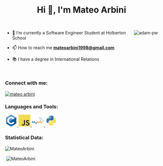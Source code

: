 <h1 align="center">Hi 👋, I'm Mateo Arbini</h1>
<br>
<p><img align="right" src="https://github.com/Adam-pw/Adam-pw/blob/main/animation_500_kxa883sd.gif" alt="adam-pw" /></p>


- 🌱 I’m currently a Software Engineer Student at Holberton School

- 📫 How to reach me **mateoarbini1998@gmail.com**

- 📚 I have a degree in International Relations

<br>

<h3 align="left">Connect with me:</h3>
<p align="left">
  <a href="https://www.linkedin.com/in/mateo-arbini-1493691a8/" target="blank"><img align="center"
      src="https://raw.githubusercontent.com/rahuldkjain/github-profile-readme-generator/master/src/images/icons/Social/linked-in-alt.svg"
      alt="mateo arbini" height="30" width="40" /></a>
</p>


<h3 align="left">Languages and Tools:</h3>
<p align="left"> <a href="https://www.cprogramming.com/" target="_blank"
    rel="noreferrer"> <img src="https://raw.githubusercontent.com/devicons/devicon/master/icons/c/c-original.svg"
      alt="c" width="40" height="40" /> </a> <a href="https://developer.mozilla.org/en-US/docs/Web/JavaScript" target="_blank"
    rel="noreferrer"> <img
      src="https://raw.githubusercontent.com/devicons/devicon/master/icons/javascript/javascript-original.svg"
      alt="javascript" width="40" height="40" /> </a> <a href="https://www.mysql.com/" target="_blank" rel="noreferrer"> <img
      src="https://raw.githubusercontent.com/devicons/devicon/master/icons/mysql/mysql-original-wordmark.svg"
      alt="mysql" width="40" height="40" /> </a> <a href="https://www.python.org" target="_blank" rel="noreferrer"> <img
      src="https://raw.githubusercontent.com/devicons/devicon/master/icons/python/python-original.svg" alt="python"
      width="40" height="40" /> </a>

<h3>Statistical Data:</h3>
<p><img align="center"
    src="https://github-readme-stats.vercel.app/api/top-langs?username=MateoArbini&show_icons=true&locale=en&bg_color=0d1117&text_color=ffffff&layout=compact"
    alt="MateoArbini" 
    bg_color=#808080/></p>

<p>&nbsp;<img align="center" src="https://github-readme-stats.vercel.app/api?username=MateoArbini&show_icons=true&locale=en&bg_color=0d1117&text_color=ffffff&repo=convoychat"
    alt="MateoArbini" /></p>
